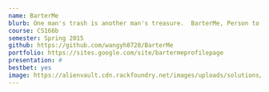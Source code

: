 ```yaml
---
name: BarterMe
blurb: One man's trash is another man's treasure.  BarterMe, Person to person trading made simple
course: CS166b
semester: Spring 2015
github: https://github.com/wangyh0728/BarterMe
portfolio: https://sites.google.com/site/bartermeprofilepage
presentation: #
bestbet: yes
image: https://alienvault.cdn.rackfoundry.net/images/uploads/solutions/mssp/mssp-managed-services-icon.png
---
```

